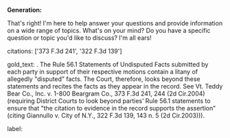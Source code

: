 **Generation:**

 That's right! I'm here to help answer your questions and provide information on a wide range of topics. What's on your mind? Do you have a specific question or topic you'd like to discuss? I'm all ears! 

citations: ['373 F.3d 241', '322 F.3d 139']

gold_text: . The Rule 56.1 Statements of Undisputed Facts submitted by each party in support of their respective motions contain a litany of allegedly "disputed” facts. The Court, therefore, looks beyond these statements and recites the facts as they appear in the record. See Vt. Teddy Bear Co., Inc. v. 1-800 Beargram Co., 373 F.3d 241, 244 (2d Cir.2004) (requiring District Courts to look beyond parties’ Rule 56.1 statements to ensure that "the citation to evidence in the record supports the assertion” (citing Giannullo v. City of N.Y., 322 F.3d 139, 143 n. 5 (2d Cir.2003))).

label: 